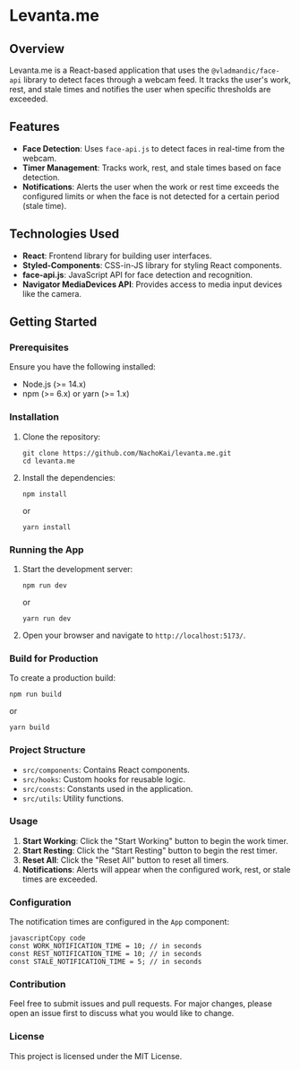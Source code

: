 # Levanta.me

## Overview

Levanta.me is a React-based application that uses the `@vladmandic/face-api` library to detect faces through a webcam feed. It tracks the user's work, rest, and stale times and notifies the user when specific thresholds are exceeded.

## Features

- **Face Detection**: Uses `face-api.js` to detect faces in real-time from the webcam.
- **Timer Management**: Tracks work, rest, and stale times based on face detection.
- **Notifications**: Alerts the user when the work or rest time exceeds the configured limits or when the face is not detected for a certain period (stale time).

## Technologies Used

- **React**: Frontend library for building user interfaces.
- **Styled-Components**: CSS-in-JS library for styling React components.
- **face-api.js**: JavaScript API for face detection and recognition.
- **Navigator MediaDevices API**: Provides access to media input devices like the camera.

## Getting Started

### Prerequisites

Ensure you have the following installed:

- Node.js (>= 14.x)
- npm (>= 6.x) or yarn (>= 1.x)

### Installation

1. Clone the repository:

   ```
   git clone https://github.com/NachoKai/levanta.me.git
   cd levanta.me

   ```

2. Install the dependencies:

   ```
   npm install

   ```

   or

   ```
   yarn install

   ```

### Running the App

1. Start the development server:

   ```
   npm run dev

   ```

   or

   ```
   yarn run dev

   ```

2. Open your browser and navigate to `http://localhost:5173/`.

### Build for Production

To create a production build:

```
npm run build

```

or

```
yarn build

```

### Project Structure

- `src/components`: Contains React components.
- `src/hooks`: Custom hooks for reusable logic.
- `src/consts`: Constants used in the application.
- `src/utils`: Utility functions.

### Usage

1. **Start Working**: Click the "Start Working" button to begin the work timer.
2. **Start Resting**: Click the "Start Resting" button to begin the rest timer.
3. **Reset All**: Click the "Reset All" button to reset all timers.
4. **Notifications**: Alerts will appear when the configured work, rest, or stale times are exceeded.

### Configuration

The notification times are configured in the `App` component:

```
javascriptCopy code
const WORK_NOTIFICATION_TIME = 10; // in seconds
const REST_NOTIFICATION_TIME = 10; // in seconds
const STALE_NOTIFICATION_TIME = 5; // in seconds

```

### Contribution

Feel free to submit issues and pull requests. For major changes, please open an issue first to discuss what you would like to change.

### License

This project is licensed under the MIT License.
